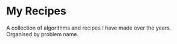 My Recipes
=======

A collection of algorithms and recipes I have made over the years. Organised by problem name.
